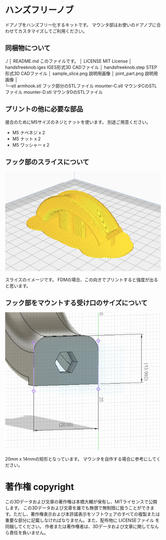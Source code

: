 # ハンズフリーノブ

ドアノブをハンズフリー化するキットです。
マウンタ部はお使いのドアノブに合わせてカスタマイズしてご利用ください。

## 同梱物について

./
│  README.md            このファイルです。
│  LICENSE              MIT License
│  handsfreeknob.iges   IGES形式3D CADファイル
│  handsfreeknob.step   STEP形式3D CADファイル
│  sample_slice.png     説明用画像
│  joint_part.png       説明用画像
│  
└─stl
        armhook.stl      フック部分のSTLファイル
        mounter-C.stl    マウンタCのSTLファイル
        mounter-D.stl    マウンタDのSTLファイル
        

## プリントの他に必要な部品

接合のためにM5サイズのネジとナットを使います。
別途ご用意ください。

- M5 ナベネジ x 2
- M5 ナット x 2
- M5 ワッシャー x 2

## フック部のスライスについて

![Sample Slice](sample_slice.png)

スライスのイメージです。
FDMの場合、この向きでプリントすると強度が出ると思います。

## フック部をマウントする受け口のサイズについて

![joint part](joint_part.png)

20mm x 14mmの矩形となっています。
マウンタを自作する場合に参考にしてください。

# 著作権 copyright

この3Dデータおよび文章の著作権は本橋大輔が保有し、MITライセンスで公開します。
この3Dデータおよび文章を誰でも無償で無制限に扱うことができます。ただし、著作権表示および本許諾表示をソフトウェアのすべての複製または重要な部分に記載しなければなりません。また、配布物に LICENSEファイル を同梱してください。
作者または著作権者は、3Dデータおよび文章に関してなんら責任を負いません。

